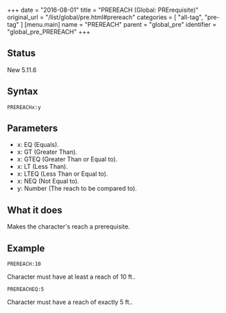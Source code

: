 +++
date = "2016-08-01"
title = "PREREACH (Global: PRErequisite)"
original_url = "/list/global/pre.html#prereach"
categories = [ "all-tag", "pre-tag" ]
[menu.main]
    name = "PREREACH"
    parent = "global_pre"
    identifier = "global_pre_PREREACH"
+++

## Status

New 5.11.6

## Syntax

`PREREACHx:y`

## Parameters

-   x: EQ (Equals).
-   x: GT (Greater Than).
-   x: GTEQ (Greater Than or Equal to).
-   x: LT (Less Than).
-   x: LTEQ (Less Than or Equal to).
-   x: NEQ (Not Equal to).
-   y: Number (The reach to be compared to).



What it does
------------

Makes the character's reach a prerequisite.

Example
-------

`PREREACH:10`

Character must have at least a reach of 10 ft..

`PREREACHEQ:5`

Character must have a reach of exactly 5 ft..

